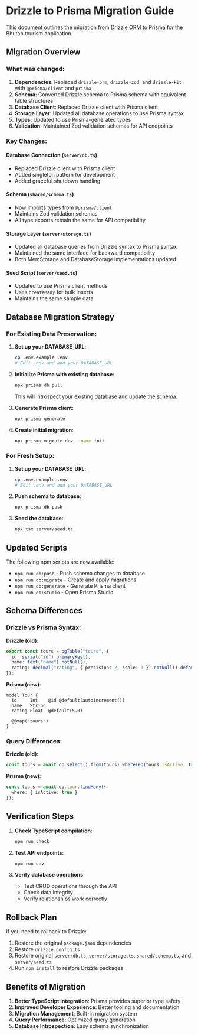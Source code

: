 # Drizzle to Prisma Migration Guide

This document outlines the migration from Drizzle ORM to Prisma for the Bhutan tourism application.

## Migration Overview

### What was changed:
1. **Dependencies**: Replaced `drizzle-orm`, `drizzle-zod`, and `drizzle-kit` with `@prisma/client` and `prisma`
2. **Schema**: Converted Drizzle schema to Prisma schema with equivalent table structures
3. **Database Client**: Replaced Drizzle client with Prisma client
4. **Storage Layer**: Updated all database operations to use Prisma syntax
5. **Types**: Updated to use Prisma-generated types
6. **Validation**: Maintained Zod validation schemas for API endpoints

### Key Changes:

#### Database Connection (`server/db.ts`)
- Replaced Drizzle client with Prisma client
- Added singleton pattern for development
- Added graceful shutdown handling

#### Schema (`shared/schema.ts`)
- Now imports types from `@prisma/client`
- Maintains Zod validation schemas
- All type exports remain the same for API compatibility

#### Storage Layer (`server/storage.ts`)
- Updated all database queries from Drizzle syntax to Prisma syntax
- Maintained the same interface for backward compatibility
- Both MemStorage and DatabaseStorage implementations updated

#### Seed Script (`server/seed.ts`)
- Updated to use Prisma client methods
- Uses `createMany` for bulk inserts
- Maintains the same sample data

## Database Migration Strategy

### For Existing Data Preservation:

1. **Set up your DATABASE_URL**:
   ```bash
   cp .env.example .env
   # Edit .env and add your DATABASE_URL
   ```

2. **Initialize Prisma with existing database**:
   ```bash
   npx prisma db pull
   ```
   This will introspect your existing database and update the schema.

3. **Generate Prisma client**:
   ```bash
   npx prisma generate
   ```

4. **Create initial migration**:
   ```bash
   npx prisma migrate dev --name init
   ```

### For Fresh Setup:

1. **Set up your DATABASE_URL**:
   ```bash
   cp .env.example .env
   # Edit .env and add your DATABASE_URL
   ```

2. **Push schema to database**:
   ```bash
   npx prisma db push
   ```

3. **Seed the database**:
   ```bash
   npx tsx server/seed.ts
   ```

## Updated Scripts

The following npm scripts are now available:

- `npm run db:push` - Push schema changes to database
- `npm run db:migrate` - Create and apply migrations
- `npm run db:generate` - Generate Prisma client
- `npm run db:studio` - Open Prisma Studio

## Schema Differences

### Drizzle vs Prisma Syntax:

**Drizzle (old)**:
```typescript
export const tours = pgTable("tours", {
  id: serial("id").primaryKey(),
  name: text("name").notNull(),
  rating: decimal("rating", { precision: 2, scale: 1 }).notNull().default("5.0"),
});
```

**Prisma (new)**:
```prisma
model Tour {
  id     Int    @id @default(autoincrement())
  name   String
  rating Float  @default(5.0)
  
  @@map("tours")
}
```

### Query Differences:

**Drizzle (old)**:
```typescript
const tours = await db.select().from(tours).where(eq(tours.isActive, true));
```

**Prisma (new)**:
```typescript
const tours = await db.tour.findMany({
  where: { isActive: true }
});
```

## Verification Steps

1. **Check TypeScript compilation**:
   ```bash
   npm run check
   ```

2. **Test API endpoints**:
   ```bash
   npm run dev
   ```

3. **Verify database operations**:
   - Test CRUD operations through the API
   - Check data integrity
   - Verify relationships work correctly

## Rollback Plan

If you need to rollback to Drizzle:

1. Restore the original `package.json` dependencies
2. Restore `drizzle.config.ts`
3. Restore original `server/db.ts`, `server/storage.ts`, `shared/schema.ts`, and `server/seed.ts`
4. Run `npm install` to restore Drizzle packages

## Benefits of Migration

1. **Better TypeScript Integration**: Prisma provides superior type safety
2. **Improved Developer Experience**: Better tooling and documentation
3. **Migration Management**: Built-in migration system
4. **Query Performance**: Optimized query generation
5. **Database Introspection**: Easy schema synchronization